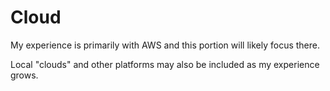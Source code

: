 # Cloud

My experience is primarily with AWS and this portion will likely focus there.

Local "clouds" and other platforms may also be included as my experience grows.
